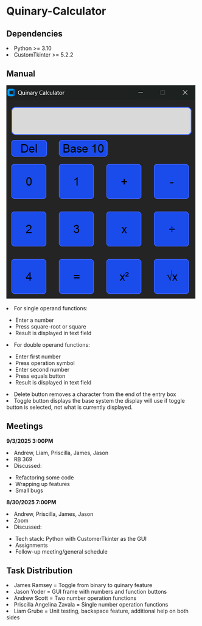 # Quinary-Calculator

## Dependencies

<li>Python >= 3.10 </li>
<li>CustomTkinter >= 5.2.2 </li>

## Manual
![calculator](calculator.png)
<li>For single operand functions:</li>
<ul>
  <li>Enter a number</li>
  <li>Press square-root or square</li>
  <li>Result is displayed in text field</li>
</ul>
<li>For double operand functions:</li>
<ul>
  <li>Enter first number</li>
  <li>Press operation symbol</li>
  <li>Enter second number</li>
  <li>Press equals button</li>
  <li>Result is displayed in text field</li>
</ul>
<li>Delete button removes a character from the end of the entry box</li>
<li>Toggle button displays the base system the display will use if toggle button is selected, not what is currently displayed.</li>

## Meetings
**9/3/2025 3:00PM**
<li>Andrew, Liam, Priscilla, James, Jason</li>
<li>RB 369</li>
<li>Discussed:</li>
<ul>
  <li>Refactoring some code</li>
  <li>Wrapping up features</li>
  <li>Small bugs</li>
</ul>

**8/30/2025 7:00PM**
<li>Andrew, Priscilla, James, Jason</li>
<li>Zoom</li>
<li>Discussed:</li>
<ul>
  <li>Tech stack: Python with CustomerTkinter as the GUI</li>
  <li>Assignments</li>
  <li>Follow-up meeting/general schedule</li>
</ul>

## Task Distribution
<li>James Ramsey = Toggle from binary to quinary feature</li>
<li>Jason Yoder = GUI frame with numbers and function buttons</li>
<li>Andrew Scott = Two number operation functions</li>
<li>Priscilla Angelina Zavala = Single number operation functions</li>
<li>Liam Grube = Unit testing, backspace feature, additional help on both sides</li>

